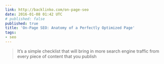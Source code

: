 ```yaml
---
link: http://backlinko.com/on-page-seo
date: 2016-01-08 01:42 UTC
# published: false
published: true
title: 'On-Page SEO: Anatomy of a Perfectly Optimized Page'
tags:
- seo
---
```


> It’s a simple checklist that will bring in more search engine traffic from every piece of content that you publish
